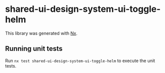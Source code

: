 # shared-ui-design-system-ui-toggle-helm

This library was generated with [Nx](https://nx.dev).


## Running unit tests

Run `nx test shared-ui-design-system-ui-toggle-helm` to execute the unit tests.

